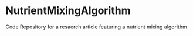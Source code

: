 # NutrientMixingAlgorithm
Code Repository for a resaerch article featuring a nutrient mixing algorithm
